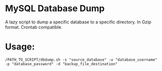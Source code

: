# MySQL Database Dump
A lazy script to dump a specific database to a specific directory. In Gzip format. Crontab compatible.


# Usage:
```
/PATH_TO_SCRIPT/dbdump.sh -s "source_database" -u "database_username" -p "database_password" -d "backup_file_destination"
```
